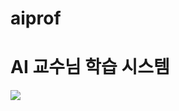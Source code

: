 # aiprof
# AI 교수님 학습 시스템

<img src="https://cdn.pixabay.com/photo/2015/11/03/09/03/school-1019989_1280.jpg">

